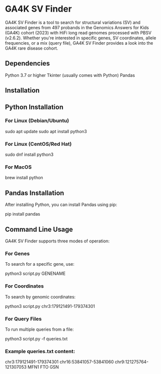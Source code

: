 # GA4K SV Finder
GA4K SV Finder is a tool to search for structural variations (SV) and associated genes from 497 probands in the Genomics Answers for Kids (GA4K) cohort (2023) with HiFi long read genomes processed with PBSV (v2.6.2). Whether you're interested in specific genes, SV coordinates, allele frequencies, or a mix (query file), GA4K SV Finder provides a look into the GA4K rare disease cohort.

## Dependencies
Python 3.7 or higher
Tkinter (usually comes with Python)
Pandas
## Installation
## Python Installation
### For Linux (Debian/Ubuntu)
sudo apt update
sudo apt install python3

### For Linux (CentOS/Red Hat)
sudo dnf install python3

### For MacOS
brew install python

## Pandas Installation
After installing Python, you can install Pandas using pip:

pip install pandas

## Command Line Usage
GA4K SV Finder supports three modes of operation:

### For Genes
To search for a specific gene, use:

python3 script.py GENENAME

### For Coordinates
To search by genomic coordinates:

python3 script.py chr3:179121491-179374301

### For Query Files
To run multiple queries from a file:

python3 script.py -f queries.txt

### Example queries.txt content:
chr3:179121491-179374301
chr16:53841057-53841060
chr9:121275764-121307053
MFN1
FTO
GSN
